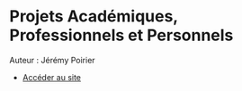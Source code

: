 # Projets Académiques, Professionnels et Personnels 

Auteur : Jérémy Poirier

* [Accéder au site](https://mlp01.github.io/mlp01/)

